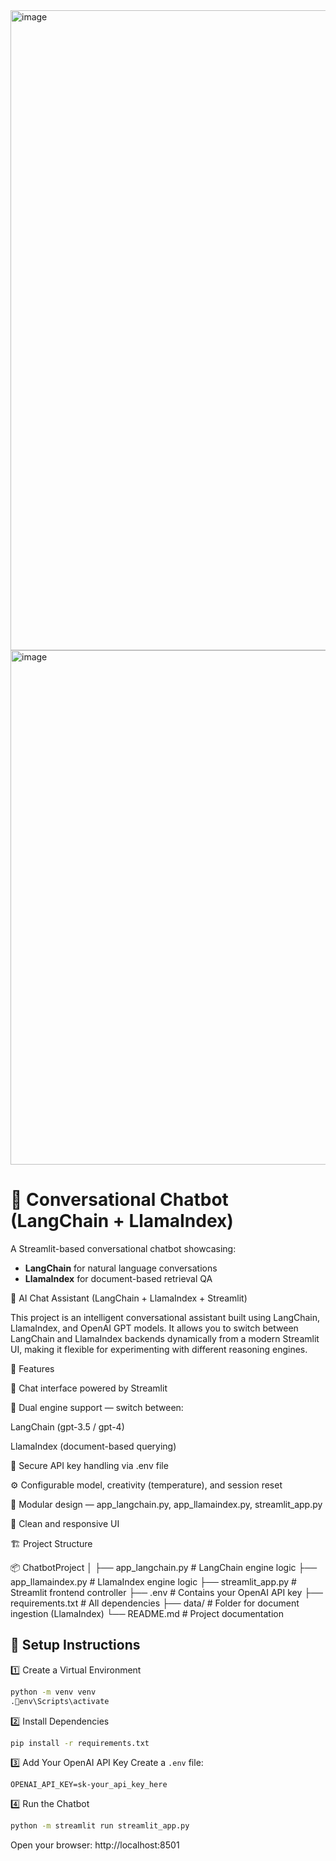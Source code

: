<img width="1536" height="1024" alt="image" src="https://github.com/user-attachments/assets/f7dcf153-9f47-40a3-b55f-d1ba51886843" />



<img width="1890" height="823" alt="image" src="https://github.com/user-attachments/assets/77a7ae68-28a8-4df2-ad81-89e52094fc18" />



# 🤖 Conversational Chatbot (LangChain + LlamaIndex)

A Streamlit-based conversational chatbot showcasing:
- **LangChain** for natural language conversations
- **LlamaIndex** for document-based retrieval QA

🧠 AI Chat Assistant (LangChain + LlamaIndex + Streamlit)

This project is an intelligent conversational assistant built using LangChain, LlamaIndex, and OpenAI GPT models.
It allows you to switch between LangChain and LlamaIndex backends dynamically from a modern Streamlit UI, making it flexible for experimenting with different reasoning engines.

🚀 Features

💬 Chat interface powered by Streamlit

🧩 Dual engine support — switch between:

LangChain (gpt-3.5 / gpt-4)

LlamaIndex (document-based querying)

🔐 Secure API key handling via .env file

⚙️ Configurable model, creativity (temperature), and session reset

📁 Modular design — app_langchain.py, app_llamaindex.py, streamlit_app.py

🌈 Clean and responsive UI

🏗️ Project Structure

📦 ChatbotProject
│
├── app_langchain.py          # LangChain engine logic
├── app_llamaindex.py         # LlamaIndex engine logic
├── streamlit_app.py          # Streamlit frontend controller
├── .env                      # Contains your OpenAI API key
├── requirements.txt          # All dependencies
├── data/                     # Folder for document ingestion (LlamaIndex)
└── README.md                 # Project documentation


## 🚀 Setup Instructions

1️⃣ Create a Virtual Environment
```bash
python -m venv venv
.env\Scripts\activate
```

2️⃣ Install Dependencies
```bash
pip install -r requirements.txt
```

3️⃣ Add Your OpenAI API Key
Create a `.env` file:
```
OPENAI_API_KEY=sk-your_api_key_here
```

4️⃣ Run the Chatbot
```bash
python -m streamlit run streamlit_app.py
```

Open your browser: http://localhost:8501
